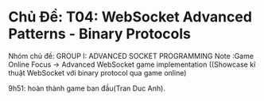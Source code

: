 # Chủ Đề: T04: WebSocket Advanced Patterns - Binary Protocols 
 Nhóm chủ đề: GROUP I: ADVANCED SOCKET PROGRAMMING
Note :Game Online Focus → Advanced WebSocket game implementation ((Showcase kĩ thuật WebSocket với binary protocol qua game online)

9h51: hoàn thành game ban đầu(Tran Duc Anh).
